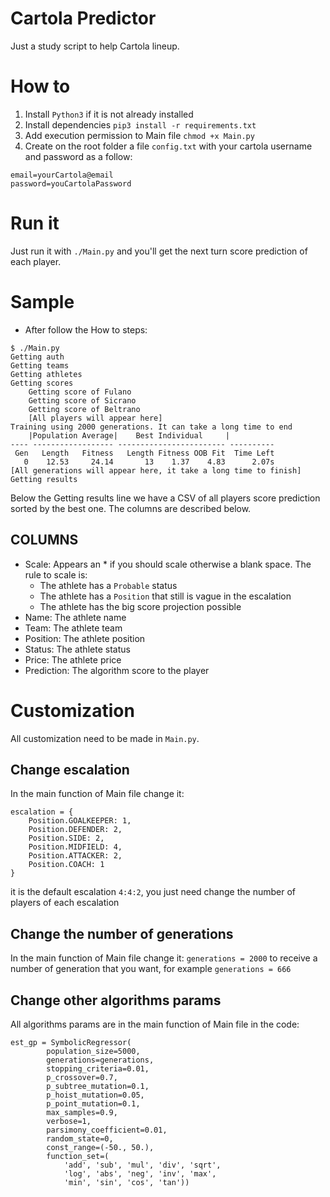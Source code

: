 # Cartola Predictor

Just a study script to help Cartola lineup.

# How to

1. Install `Python3` if it is not already installed 
1. Install dependencies `pip3 install -r requirements.txt`
1. Add execution permission to Main file `chmod +x Main.py`
1. Create on the root folder a file `config.txt` with your cartola username and password as a follow:

```
email=yourCartola@email
password=youCartolaPassword
```	

# Run it

Just run it with `./Main.py` and you'll get the next turn score prediction of each player.

# Sample

- After follow the How to steps:

```
$ ./Main.py
Getting auth
Getting teams
Getting athletes
Getting scores
	Getting score of Fulano
	Getting score of Sicrano
	Getting score of Beltrano
	[All players will appear here]
Training using 2000 generations. It can take a long time to end
    |Population Average|    Best Individual     |
---- ------------------ ------------------------ ----------
 Gen   Length   Fitness   Length Fitness OOB Fit  Time Left
   0    12.53     24.14       13    1.37    4.83      2.07s
[All generations will appear here, it take a long time to finish]   
Getting results
```

Below the Getting results line we have a CSV of all players score prediction sorted by the best one. The columns are described below.

## COLUMNS

- Scale: Appears an * if you should scale otherwise a blank space. The rule to scale is:
	- The athlete has a `Probable` status
	- The athlete has a `Position` that still is vague in the escalation
	- The athlete has the big score projection possible
- Name: The athlete name
- Team: The athlete team
- Position: The athlete position
- Status: The athlete status
- Price: The athlete price
- Prediction: The algorithm score to the player 

# Customization

All customization need to be made in `Main.py`.

## Change escalation

In the main function of Main file change it:

```
escalation = {
    Position.GOALKEEPER: 1,
    Position.DEFENDER: 2,
    Position.SIDE: 2,
    Position.MIDFIELD: 4,
    Position.ATTACKER: 2,
    Position.COACH: 1
}
```

it is the default escalation `4:4:2`, you just need change the number of players of each escalation

## Change the number of generations

In the main function of Main file change it: `generations = 2000` to receive a number of generation that you want, for example `generations = 666`

## Change other algorithms params

All algorithms params are in the main function of Main file in the code:

```
est_gp = SymbolicRegressor(
        population_size=5000,
        generations=generations,
        stopping_criteria=0.01,
        p_crossover=0.7,
        p_subtree_mutation=0.1,
        p_hoist_mutation=0.05,
        p_point_mutation=0.1,
        max_samples=0.9,
        verbose=1,
        parsimony_coefficient=0.01,
        random_state=0,
        const_range=(-50., 50.),
        function_set=(
            'add', 'sub', 'mul', 'div', 'sqrt', 
            'log', 'abs', 'neg', 'inv', 'max', 
            'min', 'sin', 'cos', 'tan'))
```